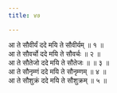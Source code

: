 ```yaml
---
title: ४७

---
```

आ ते सौवीर्यं ददे मयि ते सौवीर्यम् ॥ १ ॥  
आ ते सौवर्चो ददे मयि ते सौवर्चः ॥ २ ॥  
आ ते सौतेजो ददे मयि ते सौतेजः ॥ ॥ ३ ॥  
आ ते सौनृम्णं ददे मयि ते सौनृम्णम् ॥ ४ ॥  
आ ते सौशुक्रं ददे मयि ते सौशुक्रम् ॥ ५ ॥  